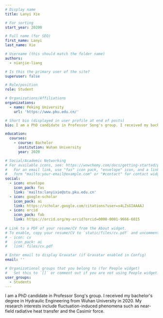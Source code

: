 ```yaml
---
# Display name
title: Lanyi Xie

# For sorting
start_year: 20200

# Full name (for SEO)
first_name: Lanyi
last_name: Xie

# Username (this should match the folder name)
authors:
  - nianjie-liang

# Is this the primary user of the site?
superuser: false

# Role/position
role: Student

# Organizations/Affiliations
organizations:
  - name: Peking University
    url: 'https://www.pku.edu.cn/'

# Short bio (displayed in user profile at end of posts)
bio: I am a PhD candidate in Professor Song's group. I received my bachelor's degree in Hydraulic Engineering from Wuhan University in 2020. My research interests include fluctuation-induced phenomena such as near-field radiative heat transfer and the Casimir force.

education:
  courses:
    - course: Bachelor
      institution: Wuhan University
      year: 2020

# Social/Academic Networking
# For available icons, see: https://wowchemy.com/docs/getting-started/page-builder/#icons
#   For an email link, use "fas" icon pack, "envelope" icon, and a link in the
#   form "mailto:your-email@example.com" or "#contact" for contact widget.
social:
  - icon: envelope
    icon_pack: fas
    link: 'mailto:lanyixie@stu.pku.edu.cn'
  - icon: google-scholar
    icon_pack: ai
    link: https://scholar.google.com/citations?user=x4LZsGIAAAAJ
  - icon: orcid
    icon_pack: fab
    link: https://orcid.org/my-orcid?orcid=0000-0001-9666-6015
  
# Link to a PDF of your resume/CV from the About widget.
# To enable, copy your resume/CV to `static/files/cv.pdf` and uncomment the lines below.
# - icon: cv
#   icon_pack: ai
#   link: files/cv.pdf

# Enter email to display Gravatar (if Gravatar enabled in Config)
email: ''

# Organizational groups that you belong to (for People widget)
#   Set this to `[]` or comment out if you are not using People widget.
user_groups:
  - Students
---
```


I am a PhD candidate in Professor Song's group. I received my bachelor's degree in Hydraulic Engineering from Wuhan University in 2020. My research interests include fluctuation-induced phenomena such as near-field radiative heat transfer and the Casimir force.

